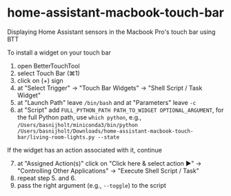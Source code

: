 # home-assistant-macbook-touch-bar
Displaying Home Assistant sensors in the Macbook Pro's touch bar using BTT

To install a widget on your touch bar

1. open BetterTouchTool
2. select Touch Bar (⌘1)
3. click on (+) sign
4. at "Select Trigger" → "Touch Bar Widgets" → "Shell Script / Task Widget"
5. at "Launch Path" leave `/bin/bash` and at "Parameters" leave `-c`
6. at "Script" add `FULL_PYTHON_PATH PATH_TO_WIDGET OPTIONAL_ARGUMENT`, for the full Python path, use `which python`, e.g., `/Users/basnijholt/miniconda3/bin/python /Users/basnijholt/Downloads/home-assistant-macbook-touch-bar/living-room-lights.py --state`

If the widget has an action associated with it, continue

7. at "Assigned Action(s)" click on "Click here & select action ►" → "Controlling Other Applications" → "Execute Shell Script / Task"
8. repeat step 5. and 6.
6. pass the right argument (e.g., `--toggle`) to the script

